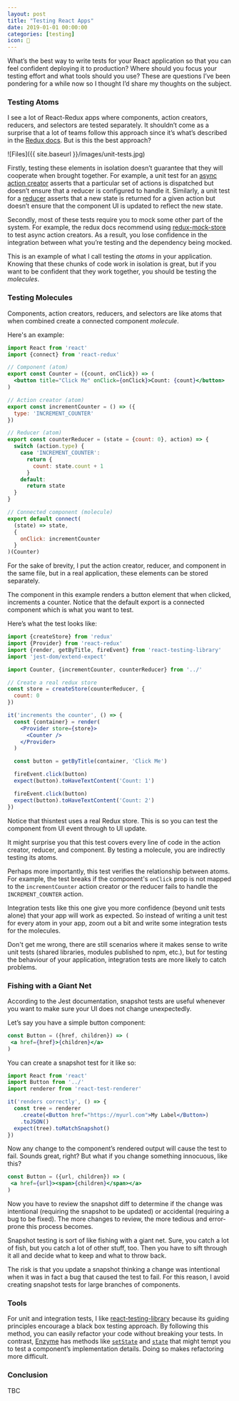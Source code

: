 ```yaml
---
layout: post
title: "Testing React Apps"
date: 2019-01-01 00:00:00
categories: [testing]
icon: 🧠
---
```


What’s the best way to write tests for your React application so that you can feel confident deploying it to production? Where should you focus your testing effort and what tools should you use? These are questions I’ve been pondering for a while now so I thought I’d share my thoughts on the subject.

### Testing Atoms
I see a lot of React-Redux apps where components, action creators, reducers, and selectors are tested separately. It shouldn’t come as a surprise that a lot of teams follow this approach since it’s what’s described in the [Redux docs](https://redux.js.org/recipes/writing-tests). But is this the best approach?

![Files]({{ site.baseurl }}/images/unit-tests.jpg)

Firstly, testing these elements in isolation doesn’t guarantee that they will cooperate when brought together. For example, a unit test for an [async action creator](https://redux.js.org/recipes/writing-tests#async-action-creators) asserts that a particular set of actions is dispatched but doesn’t ensure that a reducer is configured to handle it. Similarly, a unit test for a [reducer](https://redux.js.org/recipes/writing-tests#reducers) asserts that a new state is returned for a given action but doesn’t ensure that the component UI is updated to reflect the new state.

Secondly, most of these tests require you to mock some other part of the system. For example, the redux docs recommend using [redux-mock-store](https://github.com/dmitry-zaets/redux-mock-store) to test async action creators. As a result, you lose confidence in the integration between what you’re testing and the dependency being mocked.

This is an example of what I call testing the _atoms_ in your application. Knowing that these chunks of code work in isolation is great, but if you want to be confident that they work together, you should be testing the _molecules_.

### Testing Molecules

Components, action creators, reducers, and selectors are like atoms that when combined create a connected component _molecule_.

Here's an example:

```jsx
import React from 'react'
import {connect} from 'react-redux'

// Component (atom)
export const Counter = ({count, onClick}) => (
  <button title="Click Me" onClick={onClick}>Count: {count}</button>
)

// Action creator (atom)
export const incrementCounter = () => ({
  type: 'INCREMENT_COUNTER'
})

// Reducer (atom)
export const counterReducer = (state = {count: 0}, action) => {
  switch (action.type) {
    case 'INCREMENT_COUNTER':
      return {
        count: state.count + 1
      }
    default:
      return state
  }
}

// Connected component (molecule)
export default connect(
  (state) => state,
  {
    onClick: incrementCounter
  }
)(Counter)
```

For the sake of brevity, I put the action creator, reducer, and component in the same file, but in a real application, these elements can be stored separately.

The component in this example renders a button element that when clicked, increments a counter. Notice that the default export is a connected component which is what you want to test.

Here’s what the test looks like:

```jsx
import {createStore} from 'redux'
import {Provider} from 'react-redux'
import {render, getByTitle, fireEvent} from 'react-testing-library'
import 'jest-dom/extend-expect'

import Counter, {incrementCounter, counterReducer} from '../'

// Create a real redux store
const store = createStore(counterReducer, {
  count: 0
})

it('increments the counter', () => {
  const {container} = render(
    <Provider store={store}>
      <Counter />
    </Provider>
  )

  const button = getByTitle(container, 'Click Me')

  fireEvent.click(button)
  expect(button).toHaveTextContent('Count: 1')

  fireEvent.click(button)
  expect(button).toHaveTextContent('Count: 2')
})
```

Notice that thisntest uses a real Redux store. This is so you can test the component from UI event through to UI update. 

It might surprise you that this test covers every line of code in the action creator, reducer, and component. By testing a molecule, you are indirectly testing its atoms.

Perhaps more importantly, this test verifies the relationship between atoms. For example, the test breaks if the component's `onClick` prop is not mapped to the `incrementCounter` action creator or the reducer fails to handle the `INCREMENT_COUNTER` action.

Integration tests like this one give you more confidence (beyond unit tests alone) that your app will work as expected. So instead of writing a unit test for every atom in your app, zoom out a bit and write some integration tests for the molecules.

Don't get me wrong, there are still scenarios where it makes sense to write unit tests (shared libraries, modules
published to npm, etc.), but for testing the behaviour of your application, integration tests are more likely to catch problems.

### Fishing with a Giant Net

According to the Jest documentation, snapshot tests are useful whenever you want to make sure your UI does not change unexpectedly.


Let’s say you have a simple button component:

```jsx
const Button = ({href, children}) => (
 <a href={href}>{children}</a>
)
```

You can create a snapshot test for it like so:

```jsx
import React from 'react'
import Button from '../'
import renderer from 'react-test-renderer'

it('renders correctly', () => {
  const tree = renderer
    .create(<Button href="https://myurl.com">My Label</Button>)
    .toJSON()
  expect(tree).toMatchSnapshot()
})
```

Now any change to the component’s rendered output will cause the test to fail. Sounds great, right? But what if you change something innocuous, like this?

```jsx
const Button = ({url, children}) => (
 <a href={url}><span>{children}</span></a>
)
```
Now you have to review the snapshot diff to determine if the change was intentional (requiring the snapshot to be updated) or accidental (requiring a bug to be fixed). The more changes to review,
the more tedious and error-prone this process becomes.

Snapshot testing is sort of like fishing with a giant net. Sure, you catch a lot of fish, but you catch a lot of other stuff, too. Then you have to sift through it all and decide what to keep and what to throw back.

The risk is that you update a snapshot thinking a change was intentional when it was in fact a bug that caused the test to fail. For this reason, I avoid creating snapshot tests for large branches of components.

<!--

[jest-styled-components]() includes a component’s style rules in the snapshot. So using `toMatchSnapshot(tree)` will cause the test to fail if _any_ CSS rule has changed.

A component’s styles generally fall into two categories:

1. styles that derive their value from state or props
2. styles with values that never change throughout the component lifecycle


Say you have a button component and you change the font size of its label. A snapshot test for this component would break but is this what you want?

There are likely some CSS properties that you care about more than others. For example, you might want to test that the button `background-color` is grey when the `disabled` prop is true. The colour of the button is coupled to its business logic. These properties are typically derived from the component’s props or state.

But the since the font size has no connection to the component’s business logic, why test it at all?

A good test should allow you to refactor a component’s implementation so long as you don’t break its public API. So should styling be considered part of a component’s public API?

It depends.

In this case, I’d say it’s more important that the button label exists and that its content is correct.

If there are critical styles that you want to check it might be better to target these specifically.

In most cases, you should be free to change a component’s styling without having to update your tests.

Link to CircleType.

Snapshot tests make sense when styling is considered a part of your component’s public API. -->

### Tools
For unit and integration tests, I like [react-testing-library](https://github.com/kentcdodds/react-testing-library) because its guiding principles encourage a black box testing approach. By following this method, you can easily refactor your code without breaking your tests. In contrast, [Enzyme](https://airbnb.io/enzyme/) has methods like [`setState`](https://airbnb.io/enzyme/docs/api/ReactWrapper/setState.html) and [`state`](https://airbnb.io/enzyme/docs/api/ReactWrapper/state.html) that might tempt you to test a component’s implementation details. Doing so makes refactoring more difficult.

<!-- I like to use [Jest DOM](https://www.npmjs.com/package/jest-dom) for making assertions about the state of a DOM element.

Tools I avoid:

- [jest-styled-components]()
- [redux-mock-store]()
- [Enzyme](https://airbnb.io/enzyme/) -->

### Conclusion
TBC
